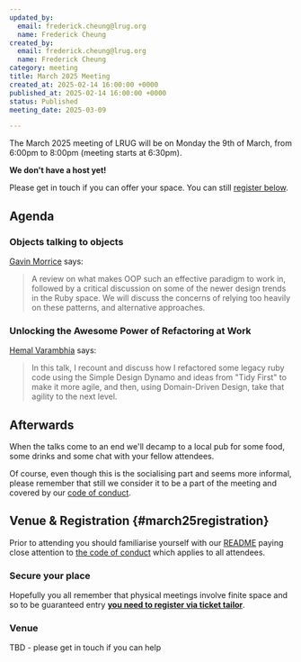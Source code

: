 ```yaml
---
updated_by:
  email: frederick.cheung@lrug.org
  name: Frederick Cheung
created_by:
  email: frederick.cheung@lrug.org
  name: Frederick Cheung
category: meeting
title: March 2025 Meeting
created_at: 2025-02-14 16:00:00 +0000
published_at: 2025-02-14 16:00:00 +0000
status: Published
meeting_date: 2025-03-09

---
```


The March 2025 meeting of LRUG will be on Monday the 9th of
March, from 6:00pm to 8:00pm (meeting starts at 6:30pm).

**We don't have a host yet!**

Please get in touch if you can offer your space. You can still [register below](#march25registration).

## Agenda


### Objects talking to objects

[Gavin Morrice](https://twitter.com/morriceGavin) says:

> A review on what makes OOP such an effective paradigm to work in, followed by a critical discussion on some of the newer design trends in the Ruby space. We will discuss the concerns of relying too heavily on these patterns, and alternative approaches.

### Unlocking the Awesome Power of Refactoring at Work

[Hemal Varambhia](https://github.com/hemalvarambhia) says:

> In this talk, I recount and discuss how I refactored some legacy ruby code using the Simple Design Dynamo and ideas from "Tidy First" to make it more agile, and then, using Domain-Driven Design, take that agility to the next level.

## Afterwards

When the talks come to an end we'll decamp to a local pub for some food, some
drinks and some chat with your fellow attendees.

Of course, even though this is the socialising part and seems more
informal, please remember that still we consider it to be a part of the
meeting and covered by our [code of conduct](http://readme.lrug.org/#code-of-conduct).

## Venue & Registration {#march25registration}

Prior to attending you should familiarise yourself with our
[README](http://readme.lrug.org/) paying close attention to [the code of
conduct](http://readme.lrug.org/#code-of-conduct) which applies to all
attendees.

### Secure your place

Hopefully you all remember that physical meetings involve finite space and so to be guaranteed entry **[you need to register via ticket tailor][march2025-ticket-tailor]**.

### Venue

TBD - please get in touch if you can help

[march2025-ticket-tailor]: https://buytickets.at/lrug/1592436
